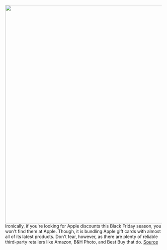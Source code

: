 <img src='https://cdn.vox-cdn.com/thumbor/oBEz34j1A1kakCU9R4Tsp6fYGE4=/0x0:2040x1360/1200x800/filters:focal(857x517:1183x843)/cdn.vox-cdn.com/uploads/chorus_image/image/70166147/cwelch_191031_3763_0003.0.jpg' width='700px' /><br/>
Ironically, if you're looking for Apple discounts this Black Friday season, you won't find them at Apple. Though, it is bundling Apple gift cards with almost all of its latest products. Don't fear, however, as there are plenty of reliable third-party retailers like Amazon, B&H Photo, and Best Buy that do.
<a href='https://www.theverge.com/22787892/apple-black-friday-2021-deals-macbook-ipad-airpods-cyber-monday'> Source <a/>